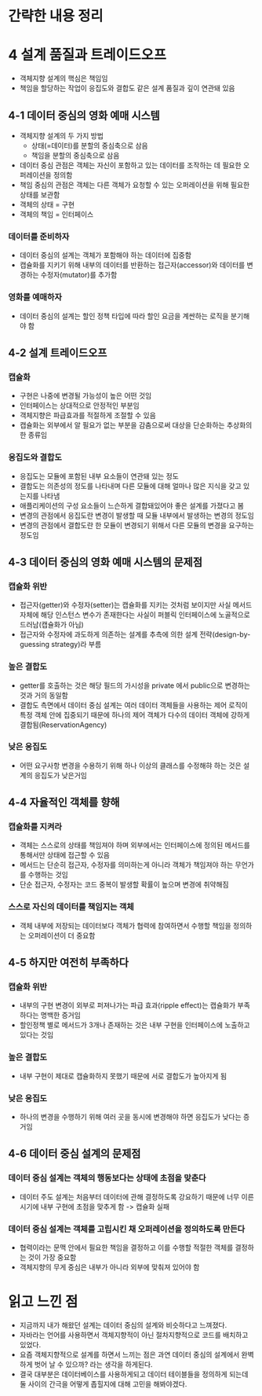 # 간략한 내용 정리

# 4 설계 품질과 트레이드오프
- 객체지향 설계의 핵심은 책임임
- 책임을 할당하는 작업이 응집도와 결합도 같은 설계 품질과 깊이 연관돼 있음

## 4-1 데이터 중심의 영화 예매 시스템
- 객체지향 설계의 두 가지 방법
    - 상태(=데이터)를 분할의 중심축으로 삼음
    - 책임을 분할의 중심축으로 삼음
- 데이터 중심 관점은 객체는 자신이 포함하고 있는 데이터를 조작하는 데 필요한 오퍼레이션을 정의함
- 책임 중심의 관점은 객체는 다른 객체가 요청할 수 있는 오퍼레이션을 위해 필요한 상태를 보관함
- 객체의 상태 = 구현
- 객체의 책임 = 인터페이스

### 데이터를 준비하자
- 데이터 중심의 설계는 객체가 포함해야 하는 데이터에 집중함
- 캡슐화를 지키기 위해 내부의 데이터를 반환하는 접근자(accessor)와 데이터를 변경하는 수정자(mutator)를 추가함

### 영화를 예매하자
- 데이터 중심의 설계는 할인 정책 타입에 따라 할인 요금을 계싼하는 로직을 분기해야 함

## 4-2 설계 트레이드오프
### 캡슐화
- 구현은 나중에 변경될 가능성이 높은 어떤 것임
- 인터페이스는 상대적으로 안정적인 부분임
- 객체지향은 파급효과를 적절하게 조절할 수 있음
- 캡슐화는 외부에서 알 필요가 없는 부분을 감춤으로써 대상을 단순화하는 추상화의 한 종류임

### 응집도와 결합도
- 응집도는 모듈에 포함된 내부 요소들이 연관돼 있는 정도
- 결합도는 의존성의 정도를 나타내며 다른 모듈에 대해 얼마나 많은 지식을 갖고 있는지를 나타냄
- 애플리케이션의 구성 요소들이 느슨하게 결합돼있어야 좋은 설계를 가졌다고 봄
- 변경의 관점에서 응집도란 변경이 발생할 때 모듈 내부에서 발생하는 변경의 정도임
- 변경의 관점에서 결합도란 한 모듈이 변경되기 위해서 다른 모듈의 변경을 요구하는 정도임

## 4-3 데이터 중심의 영화 예매 시스템의 문제점
### 캡슐화 위반
- 접근자(getter)와 수정자(setter)는 캡슐화를 지키는 것처럼 보이지만 사실 메서드 자체에 해당 인스턴스 변수가 존재한다는 사실이 퍼블릭 인터페이스에 노골적으로 드러남(캡슐화가 아님)
- 접근자와 수정자에 과도하게 의존하는 설계를 추측에 의한 설계 전략(design-by-guessing strategy)라 부름

### 높은 결합도
- getter를 호출하는 것은 해당 필드의 가시성을 private 에서 public으로 변경하는 것과 거의 동일함
- 결합도 측면에서 데이터 중심 설계는 여러 데이터 객체들을 사용하는 제어 로직이 특정 객체 안에 집중되기 때문에 하나의 제어 객체가 다수의 데이터 객체에 강하게 결합됨(ReservationAgency)

### 낮은 응집도
- 어떤 요구사항 변경을 수용하기 위해 하나 이상의 클래스를 수정해햐 하는 것은 설계의 응집도가 낮은거임

## 4-4 자율적인 객체를 향해
### 캡슐화를 지켜라
- 객체는 스스로의 상태를 책임져야 하며 외부에서는 인터페이스에 정의된 메서드를 통해서만 상태에 접근할 수 있음
- 메서드는 단순히 접근자, 수정자를 의미하는게 아니라 객체가 책임져야 하는 무언가를 수행하는 것임
- 단순 접근자, 수정자는 코드 중복이 발생할 확률이 높으며 변경에 취약해짐

### 스스로 자신의 데이터를 책임지는 객체
- 객체 내부에 저장되는 데이터보다 객체가 협력에 참여하면서 수행할 책임을 정의하는 오퍼레이션이 더 중요함

## 4-5 하지만 여전히 부족하다
### 캡슐화 위반
- 내부의 구현 변경이 외부로 퍼져나가는 파급 효과(ripple effect)는 캡슐화가 부족하다는 명백한 증거임
- 할인정책 별로 메서드가 3개나 존재하는 것은 내부 구현을 인터페이스에 노출하고 있다는 것임

### 높은 결합도
- 내부 구현이 제대로 캡슐화하지 못했기 때문에 서로 결합도가 높아지게 됨

### 낮은 응집도
- 하나의 변경을 수행하기 위해 여러 곳을 동시에 변경해야 하면 응집도가 낮다는 증거임


## 4-6 데이터 중심 설계의 문제점
### 데이터 중심 설계는 객체의 행동보다는 상태에 초점을 맞춘다
- 데이터 주도 설계는 처음부터 데이터에 관해 결정하도록 강요하기 때문에 너무 이른 시기에 내부 구현에 초점을 맞추게 함 -> 캡슐화 실패

### 데이터 중심 설계는 객체를 고립시킨 채 오퍼레이션을 정의하도록 만든다
- 협력이라는 문맥 안에서 필요한 책임을 결정하고 이를 수행할 적절한 객체를 결정하는 것이 가장 중요함
- 객체지향의 무게 중심은 내부가 아니라 외부에 맞춰져 있어야 함

# 읽고 느낀 점
- 지금까지 내가 해왔던 설계는 데이터 중심의 설계와 비슷하다고 느껴졌다.
- 자바라는 언어를 사용하면서 객체지향적이 아닌 절차지향적으로 코드를 배치하고 있었다.
- 요즘 객체지향적으로 설계를 하면서 느끼는 점은 과연 데이터 중심의 설계에서 완벽하게 벗어 날 수 있으까? 라는 생각을 하게된다.
- 결국 대부분은 데이터베이스를 사용하게되고 데이터 테이블들을 정의하게 되는데 둘 사이의 간극을 어떻게 좁힐지에 대해 고민을 해봐야겠다. 